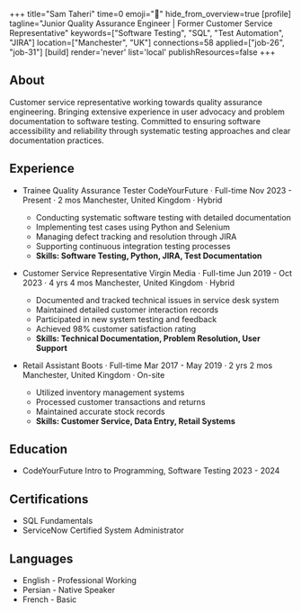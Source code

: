 +++
title="Sam Taheri"
time=0
emoji="👤"
hide_from_overview=true
[profile]
tagline="Junior Quality Assurance Engineer | Former Customer Service Representative"
keywords=["Software Testing", "SQL", "Test Automation", "JIRA"]
location=["Manchester", "UK"]
connections=58
applied=["job-26", "job-31"]
[build]
render='never'
list='local'
publishResources=false
+++

## About

Customer service representative working towards quality assurance engineering. Bringing extensive experience in user advocacy and problem documentation to software testing. Committed to ensuring software accessibility and reliability through systematic testing approaches and clear documentation practices.

## Experience

- Trainee Quality Assurance Tester
  CodeYourFuture · Full-time
  Nov 2023 - Present · 2 mos
  Manchester, United Kingdom · Hybrid

  - Conducting systematic software testing with detailed documentation
  - Implementing test cases using Python and Selenium
  - Managing defect tracking and resolution through JIRA
  - Supporting continuous integration testing processes
  - **Skills: Software Testing, Python, JIRA, Test Documentation**

- Customer Service Representative
  Virgin Media · Full-time
  Jun 2019 - Oct 2023 · 4 yrs 4 mos
  Manchester, United Kingdom · Hybrid

  - Documented and tracked technical issues in service desk system
  - Maintained detailed customer interaction records
  - Participated in new system testing and feedback
  - Achieved 98% customer satisfaction rating
  - **Skills: Technical Documentation, Problem Resolution, User Support**

- Retail Assistant
  Boots · Full-time
  Mar 2017 - May 2019 · 2 yrs 2 mos
  Manchester, United Kingdom · On-site
  - Utilized inventory management systems
  - Processed customer transactions and returns
  - Maintained accurate stock records
  - **Skills: Customer Service, Data Entry, Retail Systems**

## Education

- CodeYourFuture
  Intro to Programming, Software Testing
  2023 - 2024

## Certifications

- SQL Fundamentals
- ServiceNow Certified System Administrator

## Languages

- English - Professional Working
- Persian - Native Speaker
- French - Basic
